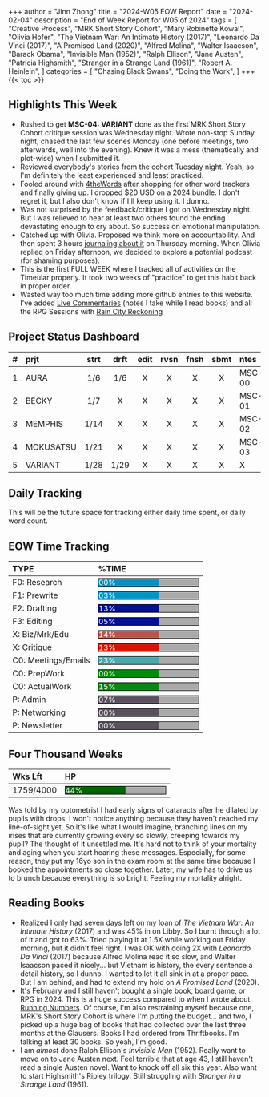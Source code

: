 +++
author = "Jinn Zhong"
title = "2024-W05 EOW Report"
date = "2024-02-04"
description = "End of Week Report for W05 of 2024"
tags = [
    "Creative Process",
    "MRK Short Story Cohort",
    "Mary Robinette Kowal",
    "Olivia Hofer",
    "The Vietnam War: An Intimate History (2017)",
    "Leonardo Da Vinci (2017)",
    "A Promised Land (2020)",
    "Alfred Molina",
    "Walter Isaacson",
    "Barack Obama",
    "Invisible Man (1952)",
    "Ralph Ellison",
    "Jane Austen",
    "Patricia Highsmith",
    "Stranger in a Strange Land (1961)",
    "Robert A. Heinlein",
]
categories = [
    "Chasing Black Swans",
    "Doing the Work",
]
+++
{{< toc >}}

## Highlights This Week

* Rushed to get **MSC-04: VARIANT** done as the first MRK Short Story Cohort critique session was Wednesday night. Wrote non-stop Sunday night, chased the last few scenes Monday (one before meetings, two afterwards, well into the evening). Knew it was a mess (thematically and plot-wise) when I submitted it.
* Reviewed everybody's stories from the cohort Tuesday night. Yeah, so I'm definitely the least experienced and least practiced.
* Fooled around with [4theWords](http://4thewords.com) after shopping for other word trackers and finally giving up. I dropped $20 USD on a 2024 bundle. I don't regret it, but I also don't know if I'll keep using it. I dunno.
* Was not surprised by the feedback/critique I got on Wednesday night. But I was relieved to hear at least two others found the ending devastating enough to cry about. So success on emotional manipulation.
* Catched up with Olivia. Proposed we think more on accountability. And then spent 3 hours [journaling about it](https://journal.jinnzhong.com/accountability-systems/) on Thursday morning. When Olivia replied on Friday afternoon, we decided to explore a potential podcast (for shaming purposes).
* This is the first FULL WEEK where I tracked all of activities on the Timeular properly. It took two weeks of "practice" to get this habit back in proper order.
* Wasted way too much time adding more github entries to this website. I've added [Live Commentaries](https://journal.jinnzhong.com/categories/live-commentary/) (notes I take while I read books) and all the RPG Sessions with [Rain City Reckoning](https://journal.jinnzhong.com/tags/rain-city-reckoning/)

## Project Status Dashboard

| # | prjt | strt | drft | edit | rvsn | fnsh | sbmt | ntes |
| :---: | :--- | :---: | :---: | :---: |  :---: |  :---: | :---: | :--- |
| 1 | AURA | 1/6 | 1/6 | X | X | X | X | MSC-00 |
| 2 | BECKY | 1/7 | X | X | X | X | X | MSC-01 |
| 3 | MEMPHIS | 1/14 | X | X | X | X | X | MSC-02 |
| 4 | MOKUSATSU | 1/21 | X | X | X | X | X | MSC-03 |
| 5 | VARIANT | 1/28 | 1/29 | X | X | X | X | X | MSC-04 |

## Daily Tracking

This will be the future space for tracking either daily time spent, or daily word count.

## EOW Time Tracking

| TYPE | %TIME |
| :--- | :--- |
| F0: Research | <div style="width:200px;height:15px;background:#AAAAAA;border:1.3px solid #000000;"><div style="width:60%;height:15px;background:#0492C2;font-size:15px; color:white; line-height:15px;">00%</div></div> |
| F1: Prewrite | <div style="width:200px;height:15px;background:#AAAAAA;border:1.3px solid #000000;"><div style="width:60%;height:15px;background:#0492C2;font-size:15px; color:white; line-height:15px;">03%</div></div> |
| F2: Drafting | <div style="width:200px;height:15px;background:#AAAAAA;border:1.3px solid #000000;"><div style="width:60%;height:15px;background:#051094;font-size:15px; color:white; line-height:15px;">13%</div></div> |
| F3: Editing | <div style="width:200px;height:15px;background:#AAAAAA;border:1.3px solid #000000;"><div style="width:60%;height:15px;background:#051094;font-size:15px; color:white; line-height:15px;">05%</div></div> |
| X: Biz/Mrk/Edu | <div style="width:200px;height:15px;background:#AAAAAA;border:1.3px solid #000000;"><div style="width:60%;height:15px;background:#BC544B;font-size:15px; color:white; line-height:15px;">14%</div></div> |
| X: Critique | <div style="width:200px;height:15px;background:#AAAAAA;border:1.3px solid #000000;"><div style="width:60%;height:15px;background:#D21404;font-size:15px; color:white; line-height:15px;">13%</div></div> |
| C0: Meetings/Emails | <div style="width:200px;height:15px;background:#AAAAAA;border:1.3px solid #000000;"><div style="width:60%;height:15px;background:#48AAAD;font-size:15px; color:white; line-height:15px;">23%</div></div> |
| C0: PrepWork | <div style="width:200px;height:15px;background:#AAAAAA;border:1.3px solid #000000;"><div style="width:60%;height:15px;background:#028A0F;font-size:15px; color:white; line-height:15px;">00%</div></div> |
| C0: ActualWork | <div style="width:200px;height:15px;background:#AAAAAA;border:1.3px solid #000000;"><div style="width:60%;height:15px;background:#028A0F;font-size:15px; color:white; line-height:15px;">15%</div></div> |
| P: Admin | <div style="width:200px;height:15px;background:#AAAAAA;border:1.3px solid #000000;"><div style="width:60%;height:15px;background:#59515e;font-size:15px; color:white; line-height:15px;">07%</div></div> |
| P: Networking | <div style="width:200px;height:15px;background:#AAAAAA;border:1.3px solid #000000;"><div style="width:60%;height:15px;background:#59515e;font-size:15px; color:white; line-height:15px;">00%</div></div> |
| P: Newsletter | <div style="width:200px;height:15px;background:#AAAAAA;border:1.3px solid #000000;"><div style="width:60%;height:15px;background:#59515e;font-size:15px; color:white; line-height:15px;">00%</div></div> |

## Four Thousand Weeks

| Wks Lft | HP |
| :--- | :--- |
| 1759/4000 | <div style="width:200px;height:15px;background:#AAAAAA;border:1.3px solid #000000;"><div style="width:60%;height:15px;background:#006600;font-size:15px; color:white; line-height:15px;">44%</div></div> |

Was told by my optometrist I had early signs of cataracts after he dilated by pupils with drops. I won't notice anything because they haven't reached my line-of-sight yet. So it's like what I would imagine, branching lines on my irises that are currently growing every so slowly, creeping towards my pupil? The thought of it unsettled me. It's hard not to think of your mortality and aging when you start hearing these messages. Especially, for some reason, they put my 16yo son in the exam room at the same time because I booked the appointments so close together. Later, my wife has to drive us to brunch because everything is so bright. Feeling my mortality alright.

## Reading Books

* Realized I only had seven days left on my loan of _The Vietnam War: An Intimate History_ (2017) and was 45% in on Libby. So I burnt through a lot of it and got to 63%. Tried playing it at 1.5X while working out Friday morning, but it didn't feel right. I was OK with doing 2X with _Leonardo Da Vinci_ (2017) because Alfred Molina read it so slow, and Walter Isaacson paced it nicely... but Vietnam is history, the every sentence a detail history, so I dunno. I wanted to let it all sink in at a proper pace. But I am behind, and had to extend my hold on _A Promised Land_ (2020).
* It's February and I still haven't bought a single book, board game, or RPG in 2024. This is a huge success compared to when I wrote about [Running Numbers](https://journal.jinnzhong.com/running-numbers/). Of course, I'm also restraining myself because one, MRK's Short Story Cohort is where I'm putting the budget... and two, I picked up a huge bag of books that had collected over the last three months at the Glausers. Books I had ordered from Thriftbooks. I'm talking at least 30 books. So yeah, I'm good.
* I am _almost_ done Ralph Ellison's _Invisible Man_ (1952). Really want to move on to Jane Austen next. Feel terrible that at age 43, I still haven't read a single Austen novel. Want to knock off all six this year. Also want to start Highsmith's Ripley trilogy. Still struggling with _Stranger in a Strange Land_ (1961).


